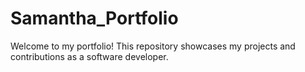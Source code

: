 # Samantha_Portfolio
Welcome to my portfolio! This repository showcases my projects and contributions as a software developer.
